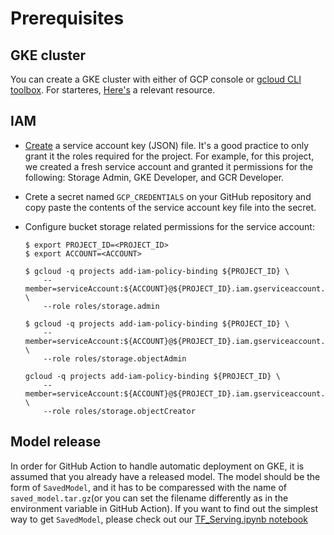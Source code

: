 # Prerequisites

## GKE cluster

You can create a GKE cluster with either of GCP console or [gcloud CLI toolbox](https://cloud.google.com/sdk/gcloud/reference/container/clusters/create). For starteres, [Here's](https://www.youtube.com/watch?v=hxpGC19PzwI) a relevant resource. 

## IAM

- [Create](https://cloud.google.com/iam/docs/creating-managing-service-account-keys) a
service account key (JSON) file. It's a good practice to only grant it the roles
required for the project. For example, for this project, we created a fresh service 
account and granted it permissions for the following: Storage Admin, GKE Developer, and
GCR Developer. 
* Crete a secret named `GCP_CREDENTIALS` on your GitHub repository and copy paste the
contents of the service account key file into the secret. 
* Configure bucket storage related permissions for the service account:

    ```shell
    $ export PROJECT_ID=<PROJECT_ID>
    $ export ACCOUNT=<ACCOUNT>
    
    $ gcloud -q projects add-iam-policy-binding ${PROJECT_ID} \
        --member=serviceAccount:${ACCOUNT}@${PROJECT_ID}.iam.gserviceaccount.com \
        --role roles/storage.admin
    
    $ gcloud -q projects add-iam-policy-binding ${PROJECT_ID} \
        --member=serviceAccount:${ACCOUNT}@${PROJECT_ID}.iam.gserviceaccount.com \
        --role roles/storage.objectAdmin
    
    gcloud -q projects add-iam-policy-binding ${PROJECT_ID} \
        --member=serviceAccount:${ACCOUNT}@${PROJECT_ID}.iam.gserviceaccount.com \
        --role roles/storage.objectCreator
    ```

## Model release

In order for GitHub Action to handle automatic deployment on GKE, it is assumed that you already have a released model. The model should be the form of `SavedModel`, and it has to be comparessed with the name of `saved_model.tar.gz`(or you can set the filename differently as in the environment variable in GitHub Action). If you want to find out the simplest way to get `SavedModel`, please check out our [TF_Serving.ipynb notebook](https://github.com/deep-diver/ml-deployment-k8s-tfserving/blob/main/notebooks/TF_Serving.ipynb)

